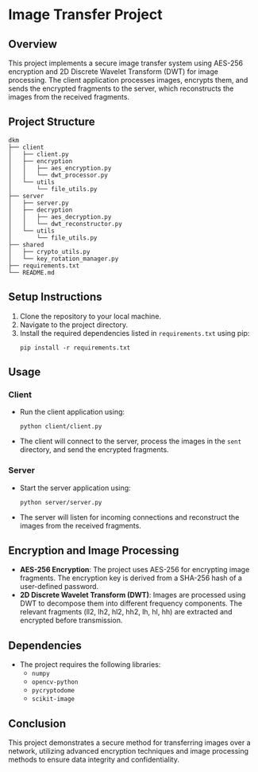 # Image Transfer Project

## Overview
This project implements a secure image transfer system using AES-256 encryption and 2D Discrete Wavelet Transform (DWT) for image processing. The client application processes images, encrypts them, and sends the encrypted fragments to the server, which reconstructs the images from the received fragments.

## Project Structure
```
dkm
├── client
│   ├── client.py
│   ├── encryption
│   │   ├── aes_encryption.py
│   │   └── dwt_processor.py
│   └── utils
│       └── file_utils.py
├── server
│   ├── server.py
│   ├── decryption
│   │   ├── aes_decryption.py
│   │   └── dwt_reconstructor.py
│   └── utils
│       └── file_utils.py
├── shared
│   ├── crypto_utils.py
│   └── key_rotation_manager.py
├── requirements.txt
└── README.md
```

## Setup Instructions
1. Clone the repository to your local machine.
2. Navigate to the project directory.
3. Install the required dependencies listed in `requirements.txt` using pip:
   ```
   pip install -r requirements.txt
   ```

## Usage
### Client
- Run the client application using:
  ```
  python client/client.py
  ```
- The client will connect to the server, process the images in the `sent` directory, and send the encrypted fragments.

### Server
- Start the server application using:
  ```
  python server/server.py
  ```
- The server will listen for incoming connections and reconstruct the images from the received fragments.

## Encryption and Image Processing
- **AES-256 Encryption**: The project uses AES-256 for encrypting image fragments. The encryption key is derived from a SHA-256 hash of a user-defined password.
- **2D Discrete Wavelet Transform (DWT)**: Images are processed using DWT to decompose them into different frequency components. The relevant fragments (ll2, lh2, hl2, hh2, lh, hl, hh) are extracted and encrypted before transmission.

## Dependencies
- The project requires the following libraries:
  - `numpy`
  - `opencv-python`
  - `pycryptodome`
  - `scikit-image`

## Conclusion
This project demonstrates a secure method for transferring images over a network, utilizing advanced encryption techniques and image processing methods to ensure data integrity and confidentiality.